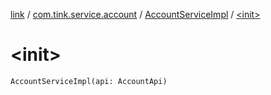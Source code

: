 [link](../../index.md) / [com.tink.service.account](../index.md) / [AccountServiceImpl](index.md) / [&lt;init&gt;](./-init-.md)

# &lt;init&gt;

`AccountServiceImpl(api: AccountApi)`